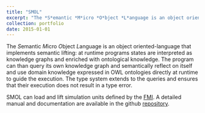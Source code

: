 ```yaml
---
title: "SMOL"
excerpt: "The *S*emantic *M*icro *O*bject *L*anguage is an object oriented-language that implements semantic lifting: at runtime programs states are interpreted as knowledge graphs and enriched with ontological knowledge."
collection: portfolio
date: 2015-01-01
---
```


The *S*emantic *M*icro *O*bject *L*anguage is an object oriented-language that implements semantic lifting: at runtime programs states are interpreted as knowledge graphs and enriched with ontological knowledge. The program can than query its own knowledge graph and semantically reflect on itself and use domain knowledge expressed in OWL ontologies directly at runtime to guide the execution.
The type system extends to the queries and ensures that their execution does not result in a type error.

SMOL can load and lift simulation units defined by the [FMI](https://fmi-standard.org/).
A detailed manual and documentation are available in the github [repository](https://github.com/smolang/SemanticObjects).
